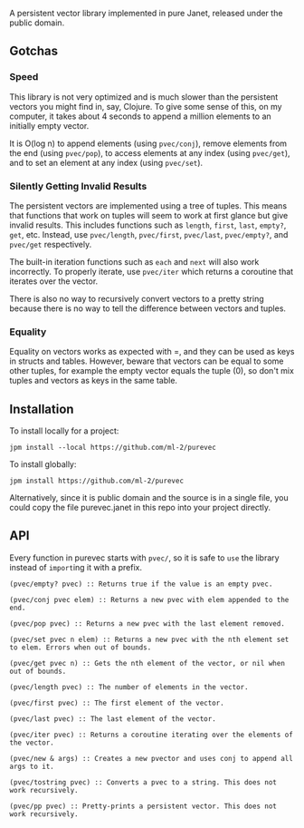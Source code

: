 A persistent vector library implemented in pure Janet, released under the public domain.

## Gotchas

### Speed

This library is not very optimized and is much slower than the persistent vectors you might find in, say, Clojure. To give some sense of this, on my computer, it takes about 4 seconds to append a million elements to an initially empty vector.

It is O(log n) to append elements (using `pvec/conj`), remove elements from the end (using `pvec/pop`), to access elements at any index (using `pvec/get`), and to set an element at any index (using `pvec/set`).

### Silently Getting Invalid Results

The persistent vectors are implemented using a tree of tuples. This means that functions that work on tuples will seem to work at first glance but give invalid results. This includes functions such as `length`, `first`, `last`, `empty?`, `get`, etc. Instead, use `pvec/length`, `pvec/first`, `pvec/last`, `pvec/empty?`, and `pvec/get` respectively.

The built-in iteration functions such as `each` and `next` will also work incorrectly. To properly iterate, use `pvec/iter` which returns a coroutine that iterates over the vector.

There is also no way to recursively convert vectors to a pretty string because there is no way to tell the difference between vectors and tuples.

### Equality

Equality on vectors works as expected with =, and they can be used as keys in structs and tables. However, beware that vectors can be equal to some other tuples, for example the empty vector equals the tuple (0), so don't mix tuples and vectors as keys in the same table.

## Installation

To install locally for a project:

```
jpm install --local https://github.com/ml-2/purevec
```

To install globally:

```
jpm install https://github.com/ml-2/purevec
```

Alternatively, since it is public domain and the source is in a single file, you could copy the file purevec.janet in this repo into your project directly.

## API

Every function in purevec starts with `pvec/`, so it is safe to `use` the library instead of `import`ing it with a prefix.

```
(pvec/empty? pvec) :: Returns true if the value is an empty pvec.

(pvec/conj pvec elem) :: Returns a new pvec with elem appended to the end.

(pvec/pop pvec) :: Returns a new pvec with the last element removed.

(pvec/set pvec n elem) :: Returns a new pvec with the nth element set to elem. Errors when out of bounds.

(pvec/get pvec n) :: Gets the nth element of the vector, or nil when out of bounds.

(pvec/length pvec) :: The number of elements in the vector.

(pvec/first pvec) :: The first element of the vector.

(pvec/last pvec) :: The last element of the vector.

(pvec/iter pvec) :: Returns a coroutine iterating over the elements of the vector.

(pvec/new & args) :: Creates a new pvector and uses conj to append all args to it.

(pvec/tostring pvec) :: Converts a pvec to a string. This does not work recursively.

(pvec/pp pvec) :: Pretty-prints a persistent vector. This does not work recursively.
```
